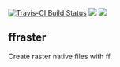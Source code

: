 [![Travis-CI Build Status](https://travis-ci.org/mdsumner/ffraster.svg?branch=master)](https://travis-ci.org/mdsumner/ffraster)
[![](http://www.r-pkg.org/badges/version/ffraster)](http://www.r-pkg.org/pkg/ffraster)
[![](http://cranlogs.r-pkg.org/badges/ffraster)](http://www.r-pkg.org/pkg/ffraster)

## ffraster

Create raster native files with ff. 

